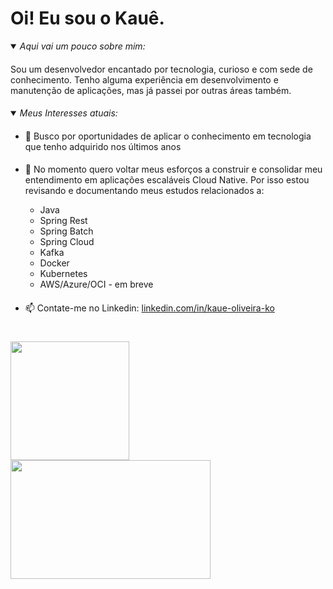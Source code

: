 # Oi! Eu sou o Kauê.
<details open>
<summary><i>Aqui vai um pouco sobre mim:</i></summary>
    
####
Sou um desenvolvedor encantado por tecnologia, curioso e com sede de conhecimento. Tenho alguma experiência em desenvolvimento e manutenção de aplicações, mas já passei por outras áreas também.
</details>

####
<details open>
<summary><i>Meus Interesses atuais:</i></summary>

####
- 🔭  Busco por oportunidades de aplicar o conhecimento em tecnologia que tenho adquirido nos últimos anos
####
- 🌱 No momento quero voltar meus esforços a construir e consolidar meu entendimento em aplicações escaláveis Cloud Native. Por isso estou revisando e documentando meus estudos relacionados a:

    - Java
    - Spring Rest
    - Spring Batch
    - Spring Cloud
    - Kafka
    - Docker
    - Kubernetes
    - AWS/Azure/OCI - em breve

####
- 📫 Contate-me no Linkedin: [linkedin.com/in/kaue-oliveira-ko](linkedin.com/in/kaue-oliveira-ko)
</details>

#
<div align="left">
  <a href="https://github.com/kako13">
    <img float:left height="190em" src="https://github-readme-stats.vercel.app/api?username=kako13&show_icons=true&theme=blueberry&hide_border=true&include_all_commits=true&count_private=true&hide=prs,contribs,issues&show=total_commits,prs_merged,prs_merged_percentage&rank_icon=github&bg_color=00000000"/>
    <img float:left height="190em" width=320 src="https://github-readme-stats.vercel.app/api/top-langs?username=kako13&layout=donut&langs_count=10&card_width=250&theme=blueberry&hide_border=true&bg_color=00000000"/>
  </a>
</div>
